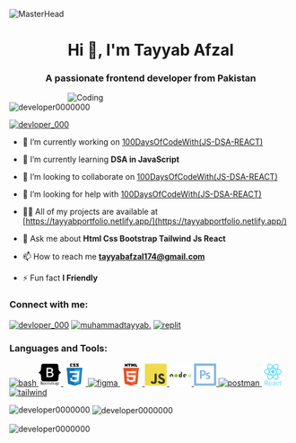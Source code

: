 ![MasterHead](https://miro.medium.com/v2/resize:fit:2000/1*-ntL3Dsvc-dJ5cLGRtSuEw.gif)
<h1 align="center">Hi 👋, I'm Tayyab Afzal</h1>
<h3 align="center">A passionate frontend developer from Pakistan</h3>
<img align="right" alt="Coding" width="400" src="https://cdn.dribbble.com/users/1162077/screenshots/3848914/programmer.gif">

<p align="left"> <img src="https://komarev.com/ghpvc/?username=developer0000000&label=Profile%20views&color=0e75b6&style=flat" alt="developer0000000" /> </p>

<p align="left"> <a href="https://twitter.com/devloper_000" target="blank"><img src="https://img.shields.io/twitter/follow/devloper_000?logo=twitter&style=for-the-badge" alt="devloper_000" /></a> </p>

- 🔭 I’m currently working on [100DaysOfCodeWith(JS-DSA-REACT)](https://github.com/Developer000000/100DaysOfCodewithReact)

- 🌱 I’m currently learning **DSA in JavaScript**

- 👯 I’m looking to collaborate on [100DaysOfCodeWith(JS-DSA-REACT)](https://github.com/Developer000000/100DaysOfCodewithReact)

- 🤝 I’m looking for help with [100DaysOfCodeWith(JS-DSA-REACT)](https://github.com/Developer000000/100DaysOfCodewithReact)

- 👨‍💻 All of my projects are available at [https://tayyabportfolio.netlify.app/](https://tayyabportfolio.netlify.app/)

- 💬 Ask me about **Html Css Bootstrap Tailwind Js React**

- 📫 How to reach me **tayyabafzal174@gmail.com**

- ⚡ Fun fact **I Friendly**

<h3 align="left">Connect with me:</h3>
<p align="left">
<a href="https://twitter.com/devloper_000" target="blank"><img align="center" src="https://raw.githubusercontent.com/rahuldkjain/github-profile-readme-generator/master/src/images/icons/Social/twitter.svg" alt="devloper_000" height="30" width="40" /></a>
<a href="https://discord.gg/muhammadtayyab." target="blank"><img align="center" src="https://raw.githubusercontent.com/rahuldkjain/github-profile-readme-generator/master/src/images/icons/Social/discord.svg" alt="muhammadtayyab." height="30" width="40" /></a>
<a href="https://replit.com/@TayyabAfzal1" target="blank"><img align="center" src="https://docs.replit.com/image/logoLight.png" alt="replit" height="30" width="80" /></a>
</p>


<h3 align="left">Languages and Tools:</h3>
<p align="left"> <a href="https://www.gnu.org/software/bash/" target="_blank" rel="noreferrer"> <img src="https://www.vectorlogo.zone/logos/gnu_bash/gnu_bash-icon.svg" alt="bash" width="40" height="40"/> </a> <a href="https://getbootstrap.com" target="_blank" rel="noreferrer"> <img src="https://raw.githubusercontent.com/devicons/devicon/master/icons/bootstrap/bootstrap-plain-wordmark.svg" alt="bootstrap" width="40" height="40"/> </a> <a href="https://www.w3schools.com/css/" target="_blank" rel="noreferrer"> <img src="https://raw.githubusercontent.com/devicons/devicon/master/icons/css3/css3-original-wordmark.svg" alt="css3" width="40" height="40"/> </a> <a href="https://www.figma.com/" target="_blank" rel="noreferrer"> <img src="https://www.vectorlogo.zone/logos/figma/figma-icon.svg" alt="figma" width="40" height="40"/> </a> <a href="https://www.w3.org/html/" target="_blank" rel="noreferrer"> <img src="https://raw.githubusercontent.com/devicons/devicon/master/icons/html5/html5-original-wordmark.svg" alt="html5" width="40" height="40"/> </a> <a href="https://developer.mozilla.org/en-US/docs/Web/JavaScript" target="_blank" rel="noreferrer"> <img src="https://raw.githubusercontent.com/devicons/devicon/master/icons/javascript/javascript-original.svg" alt="javascript" width="40" height="40"/> </a> <a href="https://nodejs.org" target="_blank" rel="noreferrer"> <img src="https://raw.githubusercontent.com/devicons/devicon/master/icons/nodejs/nodejs-original-wordmark.svg" alt="nodejs" width="40" height="40"/> </a> <a href="https://www.photoshop.com/en" target="_blank" rel="noreferrer"> <img src="https://raw.githubusercontent.com/devicons/devicon/master/icons/photoshop/photoshop-line.svg" alt="photoshop" width="40" height="40"/> </a> <a href="https://postman.com" target="_blank" rel="noreferrer"> <img src="https://www.vectorlogo.zone/logos/getpostman/getpostman-icon.svg" alt="postman" width="40" height="40"/> </a> <a href="https://reactjs.org/" target="_blank" rel="noreferrer"> <img src="https://raw.githubusercontent.com/devicons/devicon/master/icons/react/react-original-wordmark.svg" alt="react" width="40" height="40"/> </a> <a href="https://tailwindcss.com/" target="_blank" rel="noreferrer"> <img src="https://www.vectorlogo.zone/logos/tailwindcss/tailwindcss-icon.svg" alt="tailwind" width="40" height="40"/> </a> </p>

<p><img align="left" src="https://github-readme-stats.vercel.app/api/top-langs?username=developer0000000&show_icons=true&locale=en&layout=compact" alt="developer0000000" /></p>

<p>&nbsp;<img align="center" src="https://github-readme-stats.vercel.app/api?username=developer0000000&show_icons=true&locale=en" alt="developer0000000" /></p>

<p><img align="center" src="https://github-readme-streak-stats.herokuapp.com/?user=developer0000000&" alt="developer0000000" /></p>
